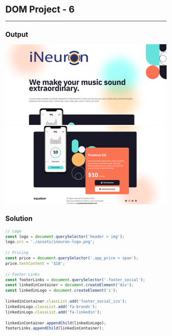 # DOM Project - 6

---

## Output
![Output](./Output/DOM_P3_SS-1.png)
![Output](./Output/DOM_P3_SS-2.png)

## Solution

```javascript
// Logo
const logo = document.querySelector('header > img');
logo.src = './assets/ineuron-logo.png';

// Pricing
const price = document.querySelector('.app_price > span');
price.textContent = '$10';

// Footer Links
const footerLinks = document.querySelector('.footer_social');
const linkedinContainer = document.createElement('div');
const linkedinLogo = document.createElement('i');

linkedinContainer.classList.add('footer_social_ico');
linkedinLogo.classList.add('fa-brands');
linkedinLogo.classList.add('fa-linkedin');

linkedinContainer.appendChild(linkedinLogo);
footerLinks.appendChild(linkedinContainer);
```